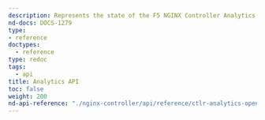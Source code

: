 ```yaml
---
description: Represents the state of the F5 NGINX Controller Analytics REST API.
nd-docs: DOCS-1279
type:
- reference
doctypes:
  - reference
type: redoc
tags:
  - api
title: Analytics API
toc: false
weight: 200
nd-api-reference: "./nginx-controller/api/reference/ctlr-analytics-openapi.json"
---
```

